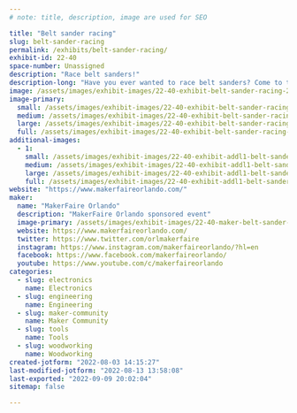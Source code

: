```yaml
---
# note: title, description, image are used for SEO

title: "Belt sander racing"
slug: belt-sander-racing
permalink: /exhibits/belt-sander-racing/
exhibit-id: 22-40
space-number: Unassigned
description: "Race belt sanders!"
description-long: "Have you ever wanted to race belt sanders? Come to this exhibit and see if you can beat your opponent as the belt sanders take off down the track."
image: /assets/images/exhibit-images/22-40-exhibit-belt-sander-racing-21-148-exhibit-belt-sander-racing-belt-sander-racing-large-large.jpg
image-primary: 
  small: /assets/images/exhibit-images/22-40-exhibit-belt-sander-racing-21-148-exhibit-belt-sander-racing-belt-sander-racing-large-small.jpg
  medium: /assets/images/exhibit-images/22-40-exhibit-belt-sander-racing-21-148-exhibit-belt-sander-racing-belt-sander-racing-large-medium.jpg
  large: /assets/images/exhibit-images/22-40-exhibit-belt-sander-racing-21-148-exhibit-belt-sander-racing-belt-sander-racing-large-large.jpg
  full: /assets/images/exhibit-images/22-40-exhibit-belt-sander-racing-21-148-exhibit-belt-sander-racing-belt-sander-racing-large-full.jpg
additional-images: 
  - 1:
    small: /assets/images/exhibit-images/22-40-exhibit-addl1-belt-sander-racing-51702023447-6e212b79b4-c-small.jpg
    medium: /assets/images/exhibit-images/22-40-exhibit-addl1-belt-sander-racing-51702023447-6e212b79b4-c-medium.jpg
    large: /assets/images/exhibit-images/22-40-exhibit-addl1-belt-sander-racing-51702023447-6e212b79b4-c-large.jpg
    full: /assets/images/exhibit-images/22-40-exhibit-addl1-belt-sander-racing-51702023447-6e212b79b4-c-full.jpg
website: "https://www.makerfaireorlando.com/"
maker: 
  name: "MakerFaire Orlando"
  description: "MakerFaire Orlando sponsored event"
  image-primary: /assets/images/exhibit-images/22-40-maker-belt-sander-racing-21-142-maker-learn-to-solder-download-medium-medium.png
  website: https://www.makerfaireorlando.com/
  twitter: https://www.twitter.com/orlmakerfaire
  instagram: https://www.instagram.com/makerfaireorlando/?hl=en
  facebook: https://www.facebook.com/makerfaireorlando/
  youtube: https://www.youtube.com/c/makerfaireorlando
categories: 
  - slug: electronics
    name: Electronics
  - slug: engineering
    name: Engineering
  - slug: maker-community
    name: Maker Community
  - slug: tools
    name: Tools
  - slug: woodworking
    name: Woodworking
created-jotform: "2022-08-03 14:15:27"
last-modified-jotform: "2022-08-13 13:58:08"
last-exported: "2022-09-09 20:02:04"
sitemap: false

---
```


